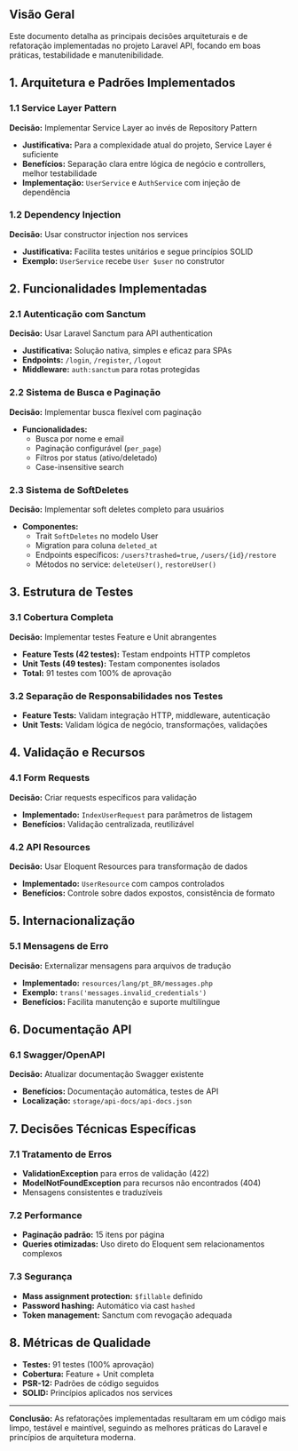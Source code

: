 ## Visão Geral

Este documento detalha as principais decisões arquiteturais e de refatoração implementadas no projeto Laravel API, focando em boas práticas, testabilidade e manutenibilidade.

## 1. Arquitetura e Padrões Implementados

### 1.1 Service Layer Pattern
**Decisão:** Implementar Service Layer ao invés de Repository Pattern
- **Justificativa:** Para a complexidade atual do projeto, Service Layer é suficiente
- **Benefícios:** Separação clara entre lógica de negócio e controllers, melhor testabilidade
- **Implementação:** `UserService` e `AuthService` com injeção de dependência

### 1.2 Dependency Injection
**Decisão:** Usar constructor injection nos services
- **Justificativa:** Facilita testes unitários e segue princípios SOLID
- **Exemplo:** `UserService` recebe `User $user` no construtor

## 2. Funcionalidades Implementadas

### 2.1 Autenticação com Sanctum
**Decisão:** Usar Laravel Sanctum para API authentication
- **Justificativa:** Solução nativa, simples e eficaz para SPAs
- **Endpoints:** `/login`, `/register`, `/logout`
- **Middleware:** `auth:sanctum` para rotas protegidas

### 2.2 Sistema de Busca e Paginação
**Decisão:** Implementar busca flexível com paginação
- **Funcionalidades:**
  - Busca por nome e email
  - Paginação configurável (`per_page`)
  - Filtros por status (ativo/deletado)
  - Case-insensitive search

### 2.3 Sistema de SoftDeletes
**Decisão:** Implementar soft deletes completo para usuários
- **Componentes:**
  - Trait `SoftDeletes` no modelo User
  - Migration para coluna `deleted_at`
  - Endpoints específicos: `/users?trashed=true`, `/users/{id}/restore`
  - Métodos no service: `deleteUser()`, `restoreUser()`

## 3. Estrutura de Testes

### 3.1 Cobertura Completa
**Decisão:** Implementar testes Feature e Unit abrangentes
- **Feature Tests (42 testes):** Testam endpoints HTTP completos
- **Unit Tests (49 testes):** Testam componentes isolados
- **Total:** 91 testes com 100% de aprovação

### 3.2 Separação de Responsabilidades nos Testes
- **Feature Tests:** Validam integração HTTP, middleware, autenticação
- **Unit Tests:** Validam lógica de negócio, transformações, validações

## 4. Validação e Recursos

### 4.1 Form Requests
**Decisão:** Criar requests específicos para validação
- **Implementado:** `IndexUserRequest` para parâmetros de listagem
- **Benefícios:** Validação centralizada, reutilizável

### 4.2 API Resources
**Decisão:** Usar Eloquent Resources para transformação de dados
- **Implementado:** `UserResource` com campos controlados
- **Benefícios:** Controle sobre dados expostos, consistência de formato

## 5. Internacionalização

### 5.1 Mensagens de Erro
**Decisão:** Externalizar mensagens para arquivos de tradução
- **Implementado:** `resources/lang/pt_BR/messages.php`
- **Exemplo:** `trans('messages.invalid_credentials')`
- **Benefícios:** Facilita manutenção e suporte multilíngue

## 6. Documentação API

### 6.1 Swagger/OpenAPI
**Decisão:** Atualizar documentação Swagger existente
- **Benefícios:** Documentação automática, testes de API
- **Localização:** `storage/api-docs/api-docs.json`

## 7. Decisões Técnicas Específicas

### 7.1 Tratamento de Erros
- **ValidationException** para erros de validação (422)
- **ModelNotFoundException** para recursos não encontrados (404)
- Mensagens consistentes e traduzíveis

### 7.2 Performance
- **Paginação padrão:** 15 itens por página
- **Queries otimizadas:** Uso direto do Eloquent sem relacionamentos complexos

### 7.3 Segurança
- **Mass assignment protection:** `$fillable` definido
- **Password hashing:** Automático via cast `hashed`
- **Token management:** Sanctum com revogação adequada

## 8. Métricas de Qualidade

- **Testes:** 91 testes (100% aprovação)
- **Cobertura:** Feature + Unit completa
- **PSR-12:** Padrões de código seguidos
- **SOLID:** Princípios aplicados nos services

---

**Conclusão:** As refatorações implementadas resultaram em um código mais limpo, testável e maintível, seguindo as melhores práticas do Laravel e princípios de arquitetura moderna.
